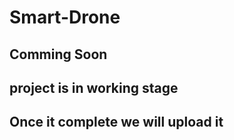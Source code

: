 # Smart-Drone

## Comming Soon 
## project is in working stage 
## Once it complete we will upload it
